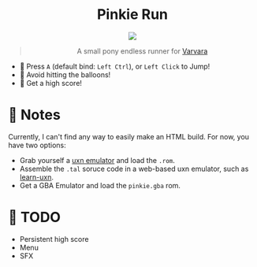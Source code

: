 <div align="center">
  
# Pinkie Run

<img src="https://img.shields.io/badge/version-0.1.0-green">  

> A small pony endless runner for [Varvara](https://wiki.xxiivv.com/site/varvara.html)
  
</div>

- 💨 Press `A` (default bind: `Left Ctrl`), or `Left Click` to Jump!
- 🎈 Avoid hitting the balloons!
- 🔢 Get a high score!

# 🐄 Notes

Currently, I can't find any way to easily make an HTML build. For now, you have two options:
- Grab yourself a [uxn emulator](https://git.sr.ht/~rabbits/uxn) and load the `.rom`.
- Assemble the `.tal` soruce code in a web-based uxn emulator, such as [learn-uxn](https://metasyn.github.io/learn-uxn).
- Get a GBA Emulator and load the `pinkie.gba` rom.

# 📃 TODO
- Persistent high score
- Menu
- SFX
